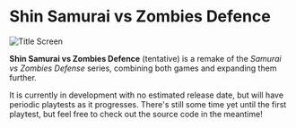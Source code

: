 # Shin Samurai vs Zombies Defence
![Title Screen](https://github.com/user-attachments/assets/efdd683d-4aec-4731-9a31-2f2b49fc9912)

**Shin Samurai vs Zombies Defence** (tentative) is a remake of the *Samurai vs Zombies Defense* series, combining both games and expanding them further.

It is currently in development with no estimated release date, but will have periodic playtests as it progresses. There's still some time yet until the first playtest, but feel free to check out the source code in the meantime!
